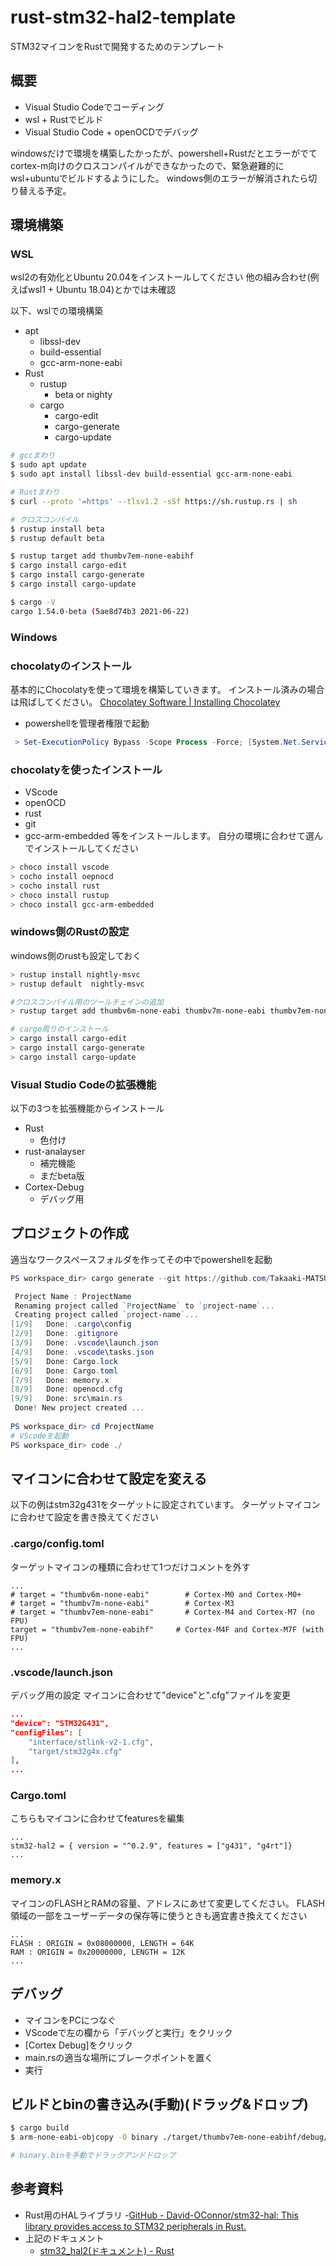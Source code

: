 # rust-stm32-hal2-template
STM32マイコンをRustで開発するためのテンプレート

## 概要
- Visual Studio Codeでコーディング
- wsl + Rustでビルド
- Visual Studio Code + openOCDでデバッグ

windowsだけで環境を構築したかったが、powershell+Rustだとエラーがでてcortex-m向けのクロスコンパイルができなかったので、緊急避難的にwsl+ubuntuでビルドするようにした。
windows側のエラーが解消されたら切り替える予定。

## 環境構築
### WSL
wsl2の有効化とUbuntu 20.04をインストールしてください
他の組み合わせ(例えばwsl1 + Ubuntu 18.04)とかでは未確認

以下、wslでの環境構築
- apt
    - libssl-dev 
    - build-essential 
    - gcc-arm-none-eabi
- Rust
    - rustup
        - beta or nighty
    - cargo
        - cargo-edit
        - cargo-generate
        - cargo-update

```bash
# gccまわり
$ sudo apt update
$ sudo apt install libssl-dev build-essential gcc-arm-none-eabi

# Rustまわり
$ curl --proto '=https' --tlsv1.2 -sSf https://sh.rustup.rs | sh

# クロスコンパイル
$ rustup install beta
$ rustup default beta

$ rustup target add thumbv7em-none-eabihf
$ cargo install cargo-edit
$ cargo install cargo-generate 
$ cargo install cargo-update

$ cargo -V
cargo 1.54.0-beta (5ae8d74b3 2021-06-22)
```

### Windows
### chocolatyのインストール
基本的にChocolatyを使って環境を構築していきます。
インストール済みの場合は飛ばしてください。
[Chocolatey Software \| Installing Chocolatey](https://chocolatey.org/install)

- powershellを管理者権限で起動
```powershell
 > Set-ExecutionPolicy Bypass -Scope Process -Force; [System.Net.ServicePointManager]::SecurityProtocol = [System.Net.ServicePointManager]::SecurityProtocol -bor 3072; iex ((New-Object System.Net.WebClient).DownloadString('https://chocolatey.org/install.ps1'))
```

### chocolatyを使ったインストール
- VScode
- openOCD
- rust
- git
- gcc-arm-embedded
等をインストールします。
自分の環境に合わせて選んでインストールしてください

```powershell
> choco install vscode
> cocho install oepnocd
> cocho install rust
> choco install rustup
> choco install gcc-arm-embedded
```

### windows側のRustの設定
windows側のrustも設定しておく

```powershell
> rustup install nightly-msvc
> rustup default  nightly-msvc

#クロスコンパイル用のツールチェインの追加
> rustup target add thumbv6m-none-eabi thumbv7m-none-eabi thumbv7em-none-eabi thumbv7em-none-eabihf

# cargo周りのインストール
> cargo install cargo-edit
> cargo install cargo-generate
> cargo install cargo-update
```

### Visual Studio Codeの拡張機能
以下の3つを拡張機能からインストール
- Rust
    - 色付け
- rust-analayser
    - 補完機能
    - まだbeta版
- Cortex-Debug
    - デバッグ用

## プロジェクトの作成
適当なワークスペースフォルダを作ってその中でpowershellを起動

```powershell
PS workspace_dir> cargo generate --git https://github.com/Takaaki-MATSUZAWA/rust-stm32-hal2-template

 Project Name : ProjectName
 Renaming project called `ProjectName` to `project-name`...
 Creating project called `project-name`...
[1/9]   Done: .cargo\config
[2/9]   Done: .gitignore
[3/9]   Done: .vscode\launch.json
[4/9]   Done: .vscode\tasks.json
[5/9]   Done: Cargo.lock
[6/9]   Done: Cargo.toml
[7/9]   Done: memory.x
[8/9]   Done: openocd.cfg
[9/9]   Done: src\main.rs
 Done! New project created ...
 
PS workspace_dir> cd ProjectName
# VScodeを起動
PS workspace_dir> code ./
```

## マイコンに合わせて設定を変える
以下の例はstm32g431をターゲットに設定されています。
ターゲットマイコンに合わせて設定を書き換えてください

### .cargo/config.toml
ターゲットマイコンの種類に合わせて1つだけコメントを外す
```config
...
# target = "thumbv6m-none-eabi"        # Cortex-M0 and Cortex-M0+
# target = "thumbv7m-none-eabi"        # Cortex-M3
# target = "thumbv7em-none-eabi"       # Cortex-M4 and Cortex-M7 (no FPU)
target = "thumbv7em-none-eabihf"     # Cortex-M4F and Cortex-M7F (with FPU)
...
```

### .vscode/launch.json
デバッグ用の設定
マイコンに合わせて"device"と".cfg"ファイルを変更
```json
...
"device": "STM32G431",
"configFiles": [
    "interface/stlink-v2-1.cfg",
    "target/stm32g4x.cfg"
],
...
```

### Cargo.toml
こちらもマイコンに合わせてfeaturesを編集
```config
...
stm32-hal2 = { version = "^0.2.9", features = ["g431", "g4rt"]}
...
```

### memory.x
マイコンのFLASHとRAMの容量、アドレスにあせて変更してください。
FLASH領域の一部をユーザーデータの保存等に使うときも適宜書き換えてください
```x
...
FLASH : ORIGIN = 0x08000000, LENGTH = 64K
RAM : ORIGIN = 0x20000000, LENGTH = 12K
...
```

## デバッグ
- マイコンをPCにつなぐ
- VScodeで左の欄から「デバッグと実行」をクリック
- [Cortex Debug]をクリック
- main.rsの適当な場所にブレークポイントを置く
- 実行

## ビルドとbinの書き込み(手動)(ドラッグ&ドロップ)
```bash
$ cargo build
$ arm-none-eabi-objcopy -O binary ./target/thumbv7em-none-eabihf/debug/${PWD##*/} binary.bin

# binary.binを手動でドラッグアンドドロップ
```

## 参考資料
- Rust用のHALライブラリ
    -[GitHub - David-OConnor/stm32-hal: This library provides access to STM32 peripherals in Rust.](https://github.com/David-OConnor/stm32-hal/tree/main)
- 上記のドキュメント
    - [stm32_hal2(ドキュメント) - Rust](https://docs.rs/stm32-hal2/0.2.9/stm32_hal2/#)
